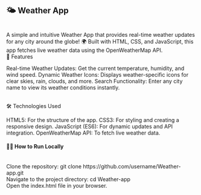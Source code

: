 <h2>🌤️ Weather App</h2>
<br>
A simple and intuitive Weather App that provides real-time weather updates for any city around the globe! 🌍 Built with HTML, CSS, and JavaScript, this app fetches live weather data using the OpenWeatherMap API.
<br>
🚀 Features
<p>
Real-time Weather Updates: Get the current temperature, humidity, and wind speed.
Dynamic Weather Icons: Displays weather-specific icons for clear skies, rain, clouds, and more.
Search Functionality: Enter any city name to view its weather conditions instantly.
</p>
<br>
🛠️ Technologies Used
<br>
<p>
HTML5: For the structure of the app.
CSS3: For styling and creating a responsive design.
JavaScript (ES6): For dynamic updates and API integration.
OpenWeatherMap API: To fetch live weather data.
</p>
<h4>🧑‍💻 How to Run Locally</h4>
<br>
Clone the repository:
git clone https://github.com/username/Weather-app.git
<br>
Navigate to the project directory:
cd Weather-app
<br>
Open the index.html file in your browser.
